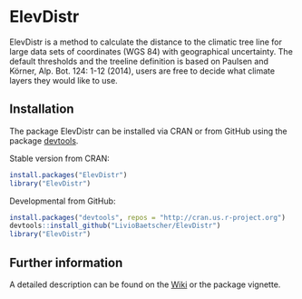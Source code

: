 # ElevDistr

ElevDistr is a method to calculate the distance to the climatic tree
line for large data sets of coordinates (WGS 84) with geographical
uncertainty. The default thresholds and the treeline definition is based
on Paulsen and Körner, Alp. Bot. 124: 1-12 (2014), users are free to
decide what climate layers they would like to use.

## Installation

The package ElevDistr can be installed via CRAN or from GitHub using the package [devtools](https://CRAN.R-project.org/package=devtools).  

Stable version from CRAN:
``` r
install.packages("ElevDistr")
library("ElevDistr")
```
Developmental from GitHub:
``` r
install.packages("devtools", repos = "http://cran.us.r-project.org")
devtools::install_github("LivioBaetscher/ElevDistr")
library("ElevDistr")
```

## Further information

A detailed description can be found on the [Wiki](https://github.com/LivioBaetscher/ElevDistr/wiki) or the package vignette.
